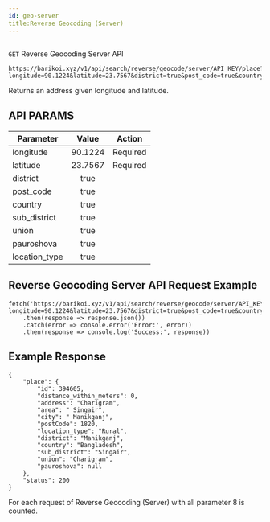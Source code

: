 ```yaml
---
id: geo-server
title:Reverse Geocoding (Server)
---
```


##
```GET``` Reverse Geocoding Server API

```
https://barikoi.xyz/v1/api/search/reverse/geocode/server/API_KEY/place?longitude=90.1224&latitude=23.7567&district=true&post_code=true&country=true&sub_district=true&union=true&pauroshova=true&location_type=true
```
Returns an address given longitude and latitude.

## API PARAMS

| Parameter     | Value         | Action        |
| ------------- |:-------------:| ------------- |
| longitude     | 90.1224       |  Required     |
| latitude      | 23.7567       |  Required     |
| district      | true          |               |
| post_code     | true          |               |
| country       | true          |               |
| sub_district  | true          |               |
| union         | true          |               |
| pauroshova    | true          |               |
| location_type | true          |               |


## Reverse Geocoding Server API Request Example

``` Js                                    
fetch('https://barikoi.xyz/v1/api/search/reverse/geocode/server/API_KEY/place?longitude=90.1224&latitude=23.7567&district=true&post_code=true&country=true&sub_district=true&union=true&pauroshova=true&location_type=true')
    .then(response => response.json())
    .catch(error => console.error('Error:', error))
    .then(response => console.log('Success:', response))
```

## Example Response

```
{
    "place": {
        "id": 394605,
        "distance_within_meters": 0,
        "address": "Charigram",
        "area": " Singair",
        "city": " Manikganj",
        "postCode": 1820,
        "location_type": "Rural",
        "district": "Manikganj",
        "country": "Bangladesh",
        "sub_district": "Singair",
        "union": "Charigram",
        "pauroshova": null
    },
    "status": 200
}    
```
For each request of Reverse Geocoding (Server) with all parameter 8 is counted.